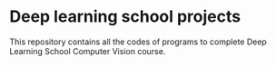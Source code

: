 # Deep learning school projects
This repository contains all the codes of programs to complete Deep Learning School Computer Vision course. 
